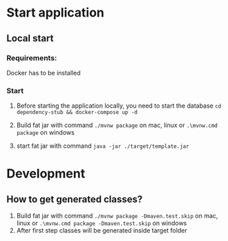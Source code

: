 # Start application

## Local start
### Requirements:
Docker has to be installed
### Start
1. Before starting the application locally, you need to start the database
`cd dependency-stub && docker-compose up -d`

2. Build fat jar with command `./mvnw package` on mac, linux or `.\mvnw.cmd package` on windows

3. start fat jar with command `java -jar ./target/template.jar`

# Development
## How to get generated classes?
1. Build fat jar with command `./mvnw package -Dmaven.test.skip` on mac, linux or `.\mvnw.cmd package -Dmaven.test.skip` on windows
2. After first step classes will be generated inside target folder
